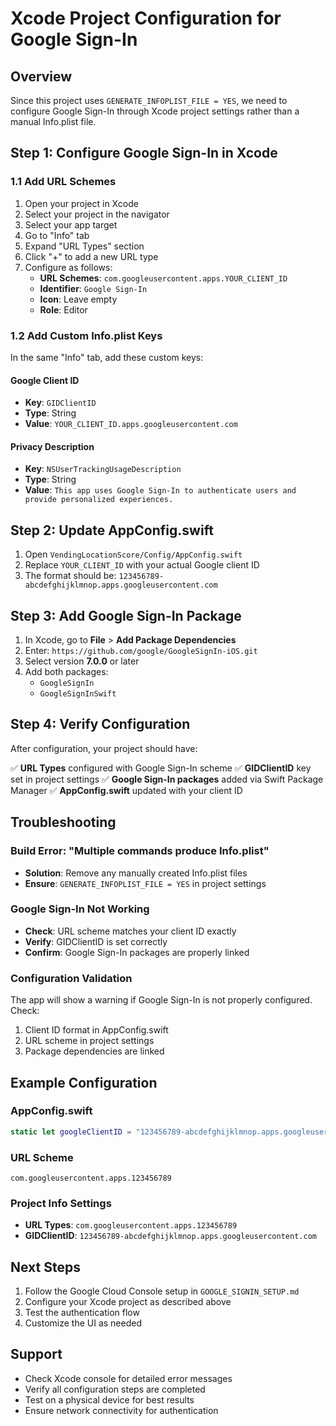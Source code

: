 # Xcode Project Configuration for Google Sign-In

## Overview
Since this project uses `GENERATE_INFOPLIST_FILE = YES`, we need to configure Google Sign-In through Xcode project settings rather than a manual Info.plist file.

## Step 1: Configure Google Sign-In in Xcode

### 1.1 Add URL Schemes
1. Open your project in Xcode
2. Select your project in the navigator
3. Select your app target
4. Go to "Info" tab
5. Expand "URL Types" section
6. Click "+" to add a new URL type
7. Configure as follows:
   - **URL Schemes**: `com.googleusercontent.apps.YOUR_CLIENT_ID`
   - **Identifier**: `Google Sign-In`
   - **Icon**: Leave empty
   - **Role**: Editor

### 1.2 Add Custom Info.plist Keys
In the same "Info" tab, add these custom keys:

#### Google Client ID
- **Key**: `GIDClientID`
- **Type**: String
- **Value**: `YOUR_CLIENT_ID.apps.googleusercontent.com`

#### Privacy Description
- **Key**: `NSUserTrackingUsageDescription`
- **Type**: String
- **Value**: `This app uses Google Sign-In to authenticate users and provide personalized experiences.`

## Step 2: Update AppConfig.swift

1. Open `VendingLocationScore/Config/AppConfig.swift`
2. Replace `YOUR_CLIENT_ID` with your actual Google client ID
3. The format should be: `123456789-abcdefghijklmnop.apps.googleusercontent.com`

## Step 3: Add Google Sign-In Package

1. In Xcode, go to **File** > **Add Package Dependencies**
2. Enter: `https://github.com/google/GoogleSignIn-iOS.git`
3. Select version **7.0.0** or later
4. Add both packages:
   - `GoogleSignIn`
   - `GoogleSignInSwift`

## Step 4: Verify Configuration

After configuration, your project should have:

✅ **URL Types** configured with Google Sign-In scheme
✅ **GIDClientID** key set in project settings
✅ **Google Sign-In packages** added via Swift Package Manager
✅ **AppConfig.swift** updated with your client ID

## Troubleshooting

### Build Error: "Multiple commands produce Info.plist"
- **Solution**: Remove any manually created Info.plist files
- **Ensure**: `GENERATE_INFOPLIST_FILE = YES` in project settings

### Google Sign-In Not Working
- **Check**: URL scheme matches your client ID exactly
- **Verify**: GIDClientID is set correctly
- **Confirm**: Google Sign-In packages are properly linked

### Configuration Validation
The app will show a warning if Google Sign-In is not properly configured. Check:
1. Client ID format in AppConfig.swift
2. URL scheme in project settings
3. Package dependencies are linked

## Example Configuration

### AppConfig.swift
```swift
static let googleClientID = "123456789-abcdefghijklmnop.apps.googleusercontent.com"
```

### URL Scheme
```
com.googleusercontent.apps.123456789
```

### Project Info Settings
- **URL Types**: `com.googleusercontent.apps.123456789`
- **GIDClientID**: `123456789-abcdefghijklmnop.apps.googleusercontent.com`

## Next Steps

1. Follow the Google Cloud Console setup in `GOOGLE_SIGNIN_SETUP.md`
2. Configure your Xcode project as described above
3. Test the authentication flow
4. Customize the UI as needed

## Support

- Check Xcode console for detailed error messages
- Verify all configuration steps are completed
- Test on a physical device for best results
- Ensure network connectivity for authentication
